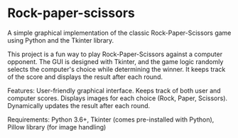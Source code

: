 # Rock-paper-scissors
A simple graphical implementation of the classic Rock-Paper-Scissors game using Python and the Tkinter library.

This project is a fun way to play Rock-Paper-Scissors against a computer opponent. The GUI is designed with Tkinter, and the game logic randomly selects the computer's choice while determining the winner. It keeps track of the score and displays the result after each round.

Features:
User-friendly graphical interface.
Keeps track of both user and computer scores.
Displays images for each choice (Rock, Paper, Scissors).
Dynamically updates the result after each round.

Requirements:
Python 3.6+,
Tkinter (comes pre-installed with Python),
Pillow library (for image handling)



